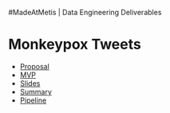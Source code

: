 #MadeAtMetis | Data Engineering Deliverables

# Monkeypox Tweets


* [Proposal](https://github.com/slp22/data-engineering-project/blob/main/engineering_monkeypox_proposal.ipynb)
* [MVP](https://github.com/slp22/data-engineering-project/blob/main/engineering_monkeypox_mvp.ipynb)
* [Slides](https://github.com/slp22/data-engineering-project/blob/main/engineering-monkeypox-slides.pdf)
* [Summary]()
* [Pipeline](https://github.com/slp22/data-engineering-project/blob/main/engineering_monkeypox_pipeline.ipynb)


